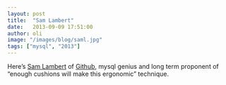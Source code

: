 ```yaml
---
layout: post
title:  "Sam Lambert"
date:   2013-09-09 17:51:00
author: oli
image: "/images/blog/saml.jpg"
tags: ["mysql", "2013"]
---
```

Here’s [Sam Lambert](https://twitter.com/isamlambert) of [Github](http://wwww.github.com), mysql genius and long term proponent of “enough cushions will make this ergonomic” technique. 